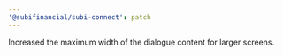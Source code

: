 ```yaml
---
'@subifinancial/subi-connect': patch
---
```


Increased the maximum width of the dialogue content for larger screens.